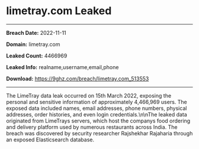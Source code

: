 # limetray.com Leaked

------------
**Breach Date:** 2022-11-11

**Domain:** limetray.com

**Leaked Count:** 4466969

**Leaked Info:** realname,username,email,phone

**Download:** https://9ghz.com/breach/limetray.com_513553

------------
The LimeTray data leak occurred on 15th March 2022, exposing the personal and sensitive information of approximately 4,466,969 users. The exposed data included names, email addresses, phone numbers, physical addresses, order histories, and even login credentials.\n\nThe leaked data originated from LimeTrays servers, which host the companys food ordering and delivery platform used by numerous restaurants across India. The breach was discovered by security researcher Rajshekhar Rajaharia through an exposed Elasticsearch database.
